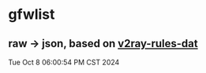 # gfwlist
## raw -> json, based on [v2ray-rules-dat](https://github.com/Loyalsoldier/v2ray-rules-dat)
Tue Oct  8 06:00:54 PM CST 2024

